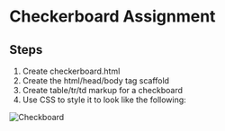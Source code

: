 # Checkerboard Assignment

## Steps

1. Create checkerboard.html
2. Create the html/head/body tag scaffold
3. Create table/tr/td markup for a checkboard
4. Use CSS to style it to look like the following:

![Checkboard](http://www.cns.nyu.edu/~lcv/texture/artificial-periodic/checkerboard.o.jpg)